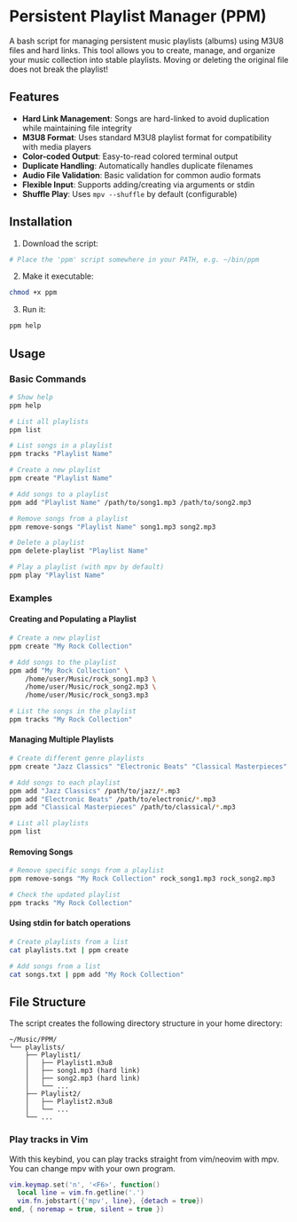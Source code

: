 # Persistent Playlist Manager (PPM)

A bash script for managing persistent music playlists (albums) using M3U8 files and hard links. This tool allows you to create, manage, and organize your music collection into stable playlists. Moving or deleting the original file does not break the playlist!

## Features

- **Hard Link Management**: Songs are hard-linked to avoid duplication while maintaining file integrity
- **M3U8 Format**: Uses standard M3U8 playlist format for compatibility with media players
- **Color-coded Output**: Easy-to-read colored terminal output
- **Duplicate Handling**: Automatically handles duplicate filenames
- **Audio File Validation**: Basic validation for common audio formats
- **Flexible Input**: Supports adding/creating via arguments or stdin
- **Shuffle Play**: Uses `mpv --shuffle` by default (configurable)

## Installation

1. Download the script:
```bash
# Place the 'ppm' script somewhere in your PATH, e.g. ~/bin/ppm
```

2. Make it executable:
```bash
chmod +x ppm
```

3. Run it:
```bash
ppm help
```

## Usage

### Basic Commands

```bash
# Show help
ppm help

# List all playlists
ppm list

# List songs in a playlist
ppm tracks "Playlist Name"

# Create a new playlist
ppm create "Playlist Name"

# Add songs to a playlist
ppm add "Playlist Name" /path/to/song1.mp3 /path/to/song2.mp3

# Remove songs from a playlist
ppm remove-songs "Playlist Name" song1.mp3 song2.mp3

# Delete a playlist
ppm delete-playlist "Playlist Name"

# Play a playlist (with mpv by default)
ppm play "Playlist Name"
```

### Examples

#### Creating and Populating a Playlist

```bash
# Create a new playlist
ppm create "My Rock Collection"

# Add songs to the playlist
ppm add "My Rock Collection" \
    /home/user/Music/rock_song1.mp3 \
    /home/user/Music/rock_song2.mp3 \
    /home/user/Music/rock_song3.mp3

# List the songs in the playlist
ppm tracks "My Rock Collection"
```

#### Managing Multiple Playlists

```bash
# Create different genre playlists
ppm create "Jazz Classics" "Electronic Beats" "Classical Masterpieces"

# Add songs to each playlist
ppm add "Jazz Classics" /path/to/jazz/*.mp3
ppm add "Electronic Beats" /path/to/electronic/*.mp3
ppm add "Classical Masterpieces" /path/to/classical/*.mp3

# List all playlists
ppm list
```

#### Removing Songs

```bash
# Remove specific songs from a playlist
ppm remove-songs "My Rock Collection" rock_song1.mp3 rock_song2.mp3

# Check the updated playlist
ppm tracks "My Rock Collection"
```

#### Using stdin for batch operations

```bash
# Create playlists from a list
cat playlists.txt | ppm create

# Add songs from a list
cat songs.txt | ppm add "My Rock Collection"
```

## File Structure

The script creates the following directory structure in your home directory:

```
~/Music/PPM/
└── playlists/
    ├── Playlist1/
    │   ├── Playlist1.m3u8
    │   ├── song1.mp3 (hard link)
    │   ├── song2.mp3 (hard link)
    │   └── ...
    ├── Playlist2/
    │   ├── Playlist2.m3u8
    │   └── ...
    └── ...
```

### Play tracks in Vim

With this keybind, you can play tracks straight from vim/neovim
with mpv. You can change mpv with your own program.

```lua
vim.keymap.set('n', '<F6>', function()
  local line = vim.fn.getline('.')
  vim.fn.jobstart({'mpv', line}, {detach = true})
end, { noremap = true, silent = true })
```
